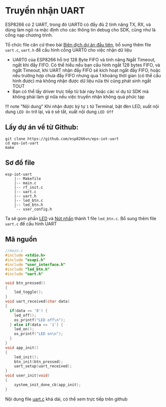 # Truyền nhận UART

ESP8266 có 2 UART, trong đó UART0 có đầy đủ 2 tính năng TX, RX, và dùng làm ngõ ra mặc định cho các thông tin debug cho SDK, cũng như là cổng nạp chương trình.

Tổ chức file căn cứ theo bài [Biên dịch dự án đầu tiên](./compile-first-time.md), bổ sung thêm file `uart.c`, `uart.h` để cấu hình cổng UART0 cho việc nhận dữ liệu

- UART0 của ESP8266 hỗ trợ 128 Byte FIFO và tính năng Ngắt Timeout, ngắt khi đầy FIFO. Có thể hiểu nếu bạn cấu hình ngắt 128 bytes FIFO, và ngắt Timeout, khi UART nhận đầy FIFO sẽ kích hoạt ngắt đầy FIFO, hoặc nếu trường hợp chưa đầy FIFO nhưng qua 1 khoảng thời gian (có thể cấu hình được) mà không nhận được dữ liệu nữa thì cũng phát sinh ngắt TOUT 
- Bạn có thể lấy driver trực tiếp từ bài này hoặc các ví dụ từ SDK mà không phải làm gì nữa nếu việc truyền nhận không quá phức tạp


!!! note "Nội dung"
    Khi nhận được ký tự `1` từ Terminal, bật đèn LED, xuất nội dung `LED On` trở lại, và `0` sẽ tắt, xuất nội dung `LED Off`

## Lấy dự án về từ Github: 

```
git clone https://github.com/esp8266vn/eps-iot-uart
cd eps-iot-uart
make
```

## Sơ đồ file

```
esp-iot-uart
    |-- Makefile
    |-- main.c
    |-- rf_init.c
    |-- uart.c
    |-- uart.h
    |-- led_btn.c
    |-- led_btn.h
    `-- user_config.h
```

Ta sẽ gom phần [LED](./blink-led.md) và [Nút nhấn](./button.md) thành 1 file `led_btn.c`. Bổ sung thêm file `uart.c` để cấu hình UART

## Mã nguồn


```c
//main.c
#include <stdio.h>
#include "osapi.h"
#include "user_interface.h"
#include "led_btn.h"
#include "uart.h"

void btn_pressed()
{
    led_toggle();
}
void uart_received(char data)
{
  if(data == '0') {
    led_off();
    os_printf("LED off\n");
  } else if(data == '1') {
    led_on();
    os_printf("LED on\n");
  }
}
void app_init()
{
    led_init();
    btn_init(btn_pressed);
    uart_setup(uart_received);
}
void user_init(void)
{
    system_init_done_cb(app_init);
}
```

Nội dung file [uart.c](https://github.com/esp8266vn/eps-iot-uart/blob/master/uart.c) khá dài, có thể xem trực tiếp trên github


 
